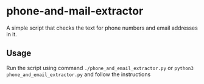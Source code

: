 # phone-and-mail-extractor

A simple script that checks the text for phone numbers and email addresses in it.

## Usage

Run the script using command `./phone_and_email_extractor.py` or `python3 phone_and_email_extractor.py` and follow the instructions

